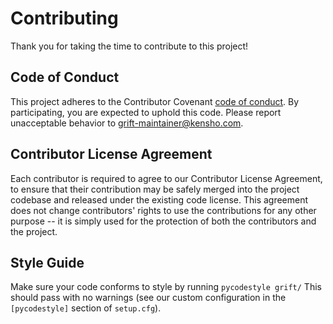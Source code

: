# Contributing

Thank you for taking the time to contribute to this project!

## Code of Conduct

This project adheres to the Contributor Covenant [code of conduct](CODE_OF_CONDUCT.md).
By participating, you are expected to uphold this code.
Please report unacceptable behavior to grift-maintainer@kensho.com.

## Contributor License Agreement

Each contributor is required to agree to our Contributor License Agreement, to ensure that their contribution may be safely merged into the project codebase and released under the existing code license. This agreement does not change contributors' rights to use the contributions for any other purpose -- it is simply used for the protection of both the contributors and the project.

## Style Guide

Make sure your code conforms to style by running `pycodestyle grift/` This should pass with no warnings (see our custom configuration in the `[pycodestyle]` section of `setup.cfg`).
